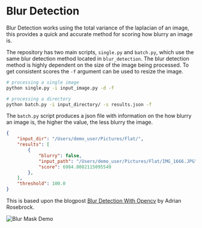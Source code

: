 # Blur Detection
Blur Detection works using the total variance of the laplacian of an
image, this provides a quick and accurate method for scoring how blurry
an image is.


The repository has two main scripts, `single.py` and `batch.py`, which
use the same blur detection method located in `blur_detection`. The
blur detection method is highly dependent on the size of the image
being processed. To get consistent scores the `-f` argument can be used
to resize the image.

```bash
# processing a single image
python single.py -i input_image.py -d -f

# processing a directory
python batch.py -i input_directory/ -s results.json -f
```

The `batch.py` script produces a json file with information on the
how blurry an image is, the higher the value, the less blurry the image.

```json
{
    "input_dir": "/Users/demo_user/Pictures/Flat/",
    "results": [
        {
            "blurry": false,
            "input_path": "/Users/demo_user/Pictures/Flat/IMG_1666.JPG",
            "score": 6984.8082115095549
        },
    ],
    "threshold": 100.0
}
```

This is based upon the blogpost [Blur Detection With Opencv](https://www.pyimagesearch.com/2015/09/07/blur-detection-with-opencv/) by Adrian Rosebrock.

![Blur Mask Demo](https://raw.githubusercontent.com/WillBrennan/BlurDetection2/master/docs/demo.png)
